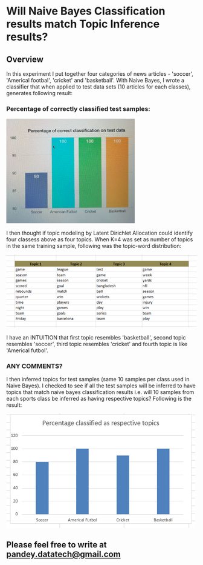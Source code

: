 # Will Naive Bayes Classification results match Topic Inference results?

## Overview
In this experiment I put together four categories of news articles - 'soccer', 'Americal footbal', 'cricket' and 'basketball'. With Naive Bayes, I wrote a classifier that when applied to test data sets (10 articles for each classes), generates following result:

### Percentage of correctly classified test samples:
<p><img src="Capture.PNG" title=" Naive Bayes Classification Result" alt="NBResult"></a></p>
<p>I then thought if topic modeling by Latent Dirichlet Allocation could identify four classess above as four topics. When K=4 was set as number of topics in the same training sample, following was the topic-word distribution:</p>
<p><img src="topic_word.PNG" title="Topic Word distribution via LDA" alt="LDAResult"></a></p>

I have an INTUITION that first topic resembles 'basketball', second topic resembles 'soccer', third topic resembles  'cricket' and fourth topic is like 'Americal futbol'. 
### ANY COMMENTS?

I then inferred topics for test samples (same 10 samples per class used in Naive Bayes). I checked to see if all the test samples will be inferred to have topics that match naive bayes classification results i.e. will 10 samples from each sports class be inferred as having respective topics? Following is the result:
<p><img src="topic_inferTest.PNG" title="Latent Dirichlet Allocation" alt="LDA"></a></p>

## Please feel free to write at pandey.datatech@gmail.com
